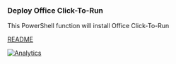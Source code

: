 ### Deploy Office Click-To-Run
This PowerShell function will install Office Click-To-Run 

[README](https://github.com/OfficeDev/Office-IT-Pro-Deployment-Scripts/wiki/README_Deploy-OfficeClickToRun)

[![Analytics](https://ga-beacon.appspot.com/UA-70271323-4/README_Deploy_Office_Click-To-Run?pixel)](https://github.com/OfficeDev/Office-IT-Pro-Deployment-Scripts)
